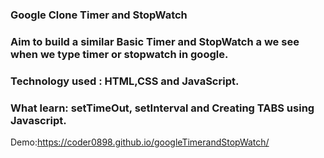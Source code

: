 ### Google Clone Timer and StopWatch


### Aim to build a similar Basic Timer and StopWatch a we see when we type timer or stopwatch in google.

### Technology used : HTML,CSS and JavaScript.


### What learn: setTimeOut, setInterval and Creating TABS using Javascript.

Demo:https://coder0898.github.io/googleTimerandStopWatch/